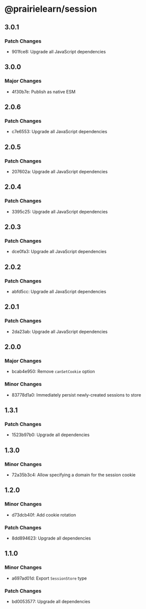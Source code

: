 # @prairielearn/session

## 3.0.1

### Patch Changes

- 901fce8: Upgrade all JavaScript dependencies

## 3.0.0

### Major Changes

- 4f30b7e: Publish as native ESM

## 2.0.6

### Patch Changes

- c7e6553: Upgrade all JavaScript dependencies

## 2.0.5

### Patch Changes

- 207602a: Upgrade all JavaScript dependencies

## 2.0.4

### Patch Changes

- 3395c25: Upgrade all JavaScript dependencies

## 2.0.3

### Patch Changes

- dce0fa3: Upgrade all JavaScript dependencies

## 2.0.2

### Patch Changes

- abfd5cc: Upgrade all JavaScript dependencies

## 2.0.1

### Patch Changes

- 2da23ab: Upgrade all JavaScript dependencies

## 2.0.0

### Major Changes

- bcab4e950: Remove `canSetCookie` option

### Minor Changes

- 83778d1a0: Immediately persist newly-created sessions to store

## 1.3.1

### Patch Changes

- 1523b97b0: Upgrade all dependencies

## 1.3.0

### Minor Changes

- 72a35b3c4: Allow specifying a domain for the session cookie

## 1.2.0

### Minor Changes

- d73dcb40f: Add cookie rotation

### Patch Changes

- 8dd894623: Upgrade all dependencies

## 1.1.0

### Minor Changes

- a697ad01d: Export `SessionStore` type

### Patch Changes

- bd0053577: Upgrade all dependencies

